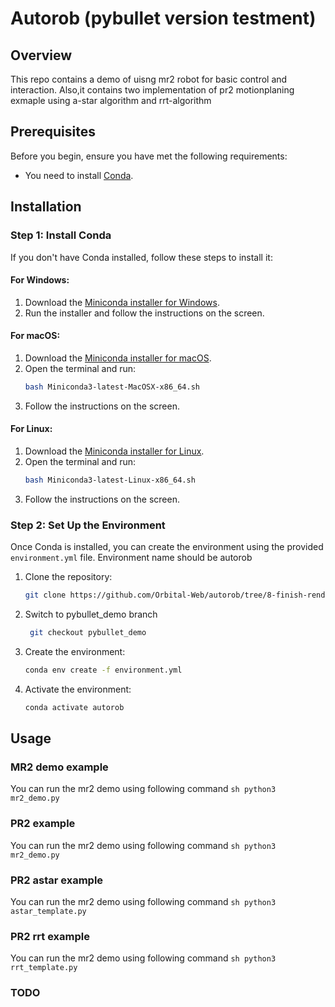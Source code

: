 # Autorob (pybullet version testment)

## Overview
This repo contains a demo of uisng mr2 robot for basic control and interaction. Also,it contains two implementation of pr2 motionplaning exmaple using a-star algorithm and rrt-algorithm
## Prerequisites
Before you begin, ensure you have met the following requirements:
- You need to install [Conda](https://docs.conda.io/projects/conda/en/latest/user-guide/install/index.html).

## Installation

### Step 1: Install Conda
If you don't have Conda installed, follow these steps to install it:

#### For Windows:
1. Download the [Miniconda installer for Windows](https://docs.conda.io/en/latest/miniconda.html).
2. Run the installer and follow the instructions on the screen.

#### For macOS:
1. Download the [Miniconda installer for macOS](https://docs.conda.io/en/latest/miniconda.html).
2. Open the terminal and run:
    ```sh
    bash Miniconda3-latest-MacOSX-x86_64.sh
    ```
3. Follow the instructions on the screen.

#### For Linux:
1. Download the [Miniconda installer for Linux](https://docs.conda.io/en/latest/miniconda.html).
2. Open the terminal and run:
    ```sh
    bash Miniconda3-latest-Linux-x86_64.sh
    ```
3. Follow the instructions on the screen.

### Step 2: Set Up the Environment
Once Conda is installed, you can create the environment using the provided `environment.yml` file. Environment name should be autorob

1. Clone the repository:
    ```sh
    git clone https://github.com/Orbital-Web/autorob/tree/8-finish-render-function-in-kinevalpy
    ```
2. Switch to pybullet_demo branch
   ```sh
    git checkout pybullet_demo
    ```
2. Create the environment:
    ```sh
    conda env create -f environment.yml
    ```

3. Activate the environment:
    ```sh
    conda activate autorob
    ```

## Usage
### MR2 demo example
   You can run the mr2 demo using following command
    ```sh
    python3 mr2_demo.py
    ```
### PR2 example
   You can run the mr2 demo using following command
    ```sh
    python3 mr2_demo.py
    ```
### PR2 astar example
   You can run the mr2 demo using following command
    ```sh
    python3 astar_template.py
    ```
### PR2 rrt example
   You can run the mr2 demo using following command
    ```sh
    python3 rrt_template.py
    ```
### TODO